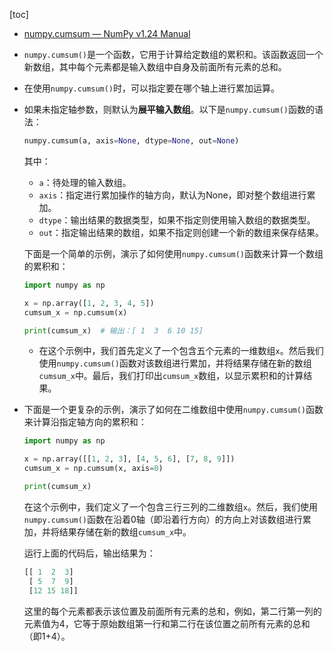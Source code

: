 [toc]

- [numpy.cumsum — NumPy v1.24 Manual](https://numpy.org/doc/stable/reference/generated/numpy.cumsum.html#numpy.cumsum)

- `numpy.cumsum()`是一个函数，它用于计算给定数组的累积和。该函数返回一个新数组，其中每个元素都是输入数组中自身及前面所有元素的总和。

- 在使用`numpy.cumsum()`时，可以指定要在哪个轴上进行累加运算。

- 如果未指定轴参数，则默认为**展平输入数组**。以下是`numpy.cumsum()`函数的语法：

  ```python
  numpy.cumsum(a, axis=None, dtype=None, out=None)
  ```

  其中：

  - `a`：待处理的输入数组。
  - `axis`：指定进行累加操作的轴方向，默认为None，即对整个数组进行累加。
  - `dtype`：输出结果的数据类型，如果不指定则使用输入数组的数据类型。
  - `out`：指定输出结果的数组，如果不指定则创建一个新的数组来保存结果。

  下面是一个简单的示例，演示了如何使用`numpy.cumsum()`函数来计算一个数组的累积和：

  ```python
  import numpy as np
  
  x = np.array([1, 2, 3, 4, 5])
  cumsum_x = np.cumsum(x)
  
  print(cumsum_x)  # 输出：[ 1  3  6 10 15]
  ```

  - 在这个示例中，我们首先定义了一个包含五个元素的一维数组`x`。然后我们使用`numpy.cumsum()`函数对该数组进行累加，并将结果存储在新的数组`cumsum_x`中。最后，我们打印出`cumsum_x`数组，以显示累积和的计算结果。

- 下面是一个更复杂的示例，演示了如何在二维数组中使用`numpy.cumsum()`函数来计算沿指定轴方向的累积和：

  ```python
  import numpy as np
  
  x = np.array([[1, 2, 3], [4, 5, 6], [7, 8, 9]])
  cumsum_x = np.cumsum(x, axis=0)
  
  print(cumsum_x)
  ```

  在这个示例中，我们定义了一个包含三行三列的二维数组`x`。然后，我们使用`numpy.cumsum()`函数在沿着0轴（即沿着行方向）的方向上对该数组进行累加，并将结果存储在新的数组`cumsum_x`中。

  运行上面的代码后，输出结果为：

  ```python
  [[ 1  2  3]
   [ 5  7  9]
   [12 15 18]]
  ```

  这里的每个元素都表示该位置及前面所有元素的总和，例如，第二行第一列的元素值为4，它等于原始数组第一行和第二行在该位置之前所有元素的总和（即1+4）。